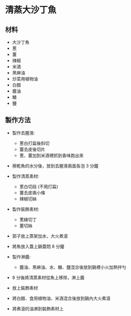 # 清蒸大沙丁魚

## 材料
 - 大沙丁魚
 - 蔥
 - 薑
 - 辣椒
 - 米酒
 - 黑麻油
 - 炒菜用植物油
 - 白醋
 - 醬油
 - 糖
 - 鹽

## 製作方法

 - 製作去腥液:
   - 蔥白打扁後斜切
   - 薑去皮後切片
   - 蔥、薑加到米酒裡抓到香味跑出來

 - 擦乾魚的水分後，放到去腥液兩面各泡 3 分鐘
 - 製作清蒸素材:
   - 蔥白切段 (不用打扁)
   - 薑去皮兩小條
   - 辣椒切絲

 - 製作裝飾素材:
   - 蔥綠切丁
   - 薑切絲

 - 郭子放上蒸架加水，大火煮滾
 - 將魚放入蓋上鍋蓋悶 8 分鐘
 - 製作淋醬:
   - 醬油、黑麻油、水、糖、鹽混合後放到鍋裡小火加熱拌勻
 - 8 分後將清蒸素材從魚上移除，淋上醬
 - 放上裝飾素材
 - 將白醋、食用植物油、米酒混合後放到鍋內大火煮滾
 - 將煮滾的油淋到裝飾素材上
